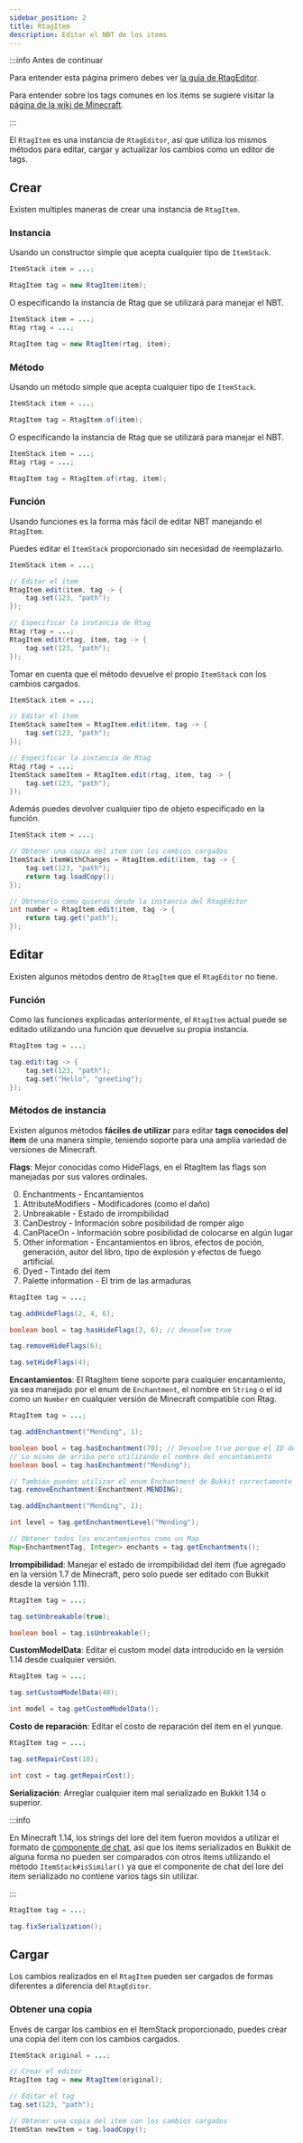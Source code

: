 ```yaml
---
sidebar_position: 2
title: RtagItem
description: Editar el NBT de los items
---
```


:::info Antes de continuar

Para entender esta página primero debes ver [la guía de RtagEditor](usage/editor/).

Para entender sobre los tags comunes en los items se sugiere visitar la [página de la wiki de Minecraft](https://minecraft.fandom.com/wiki/Player.dat_format#Item_structure).

:::

El `RtagItem` es una instancia de `RtagEditor`, así que utiliza los mismos métodos para editar, cargar y actualizar los cambios como un editor de tags.

## Crear

Existen multiples maneras de crear una instancia de `RtagItem`.

### Instancia

Usando un constructor simple que acepta cualquier tipo de `ItemStack`.

```java
ItemStack item = ...;

RtagItem tag = new RtagItem(item);
```

O especificando la instancia de Rtag que se utilizará para manejar el NBT.

```java
ItemStack item = ...;
Rtag rtag = ...;

RtagItem tag = new RtagItem(rtag, item);
```

### Método

Usando un método simple que acepta cualquier tipo de `ItemStack`.

```java
ItemStack item = ...;

RtagItem tag = RtagItem.of(item);
```

O especificando la instancia de Rtag que se utilizará para manejar el NBT.

```java
ItemStack item = ...;
Rtag rtag = ...;

RtagItem tag = RtagItem.of(rtag, item);
```

### Función

Usando funciones es la forma más fácil de editar NBT manejando el `RtagItem`.

Puedes editar el `ItemStack` proporcionado sin necesidad de reemplazarlo.

```java
ItemStack item = ...;

// Editar el item
RtagItem.edit(item, tag -> {
	tag.set(123, "path");
});

// Especificar la instancia de Rtag
Rtag rtag = ...;
RtagItem.edit(rtag, item, tag -> {
	tag.set(123, "path");
});
```

Tomar en cuenta que el método devuelve el propio `ItemStack` con los cambios cargados.

```java
ItemStack item = ...;

// Editar el item
ItemStack sameItem = RtagItem.edit(item, tag -> {
	tag.set(123, "path");
});

// Especificar la instancia de Rtag
Rtag rtag = ...;
ItemStack sameItem = RtagItem.edit(rtag, item, tag -> {
	tag.set(123, "path");
});
```

Además puedes devolver cualquier tipo de objeto especificado en la función.

```java
ItemStack item = ...;

// Obtener una copia del item con los cambios cargados
ItemStack itemWithChanges = RtagItem.edit(item, tag -> {
	tag.set(123, "path");
	return tag.loadCopy();
});

// Obtenerlo como quieras desde la instancia del RtagEditor
int number = RtagItem.edit(item, tag -> {
	return tag.get("path");
});
```

## Editar

Existen algunos métodos dentro de `RtagItem` que el `RtagEditor` no tiene.

### Función

Como las funciones explicadas anteriormente, el `RtagItem` actual puede se editado utilizando una función que devuelve su propia instancia.

```java
RtagItem tag = ...;

tag.edit(tag -> {
	tag.set(123, "path");
	tag.set("Hello", "greeting");
});
```

### Métodos de instancia

Existen algunos métodos **fáciles de utilizar** para editar **tags conocidos del item** de una manera simple, teniendo soporte para una amplia variedad de versiones de Minecraft.

**Flags**: Mejor conocidas como HideFlags, en el RtagItem las flags son manejadas por sus valores ordinales.

0. Enchantments - Encantamientos
1. AttributeModifiers - Modificadores (como el daño)
2. Unbreakable - Estado de irrompibilidad
3. CanDestroy - Información sobre posibilidad de romper algo
4. CanPlaceOn - Información sobre posibilidad de colocarse en algún lugar
5. Other information - Encantamientos en libros, efectos de poción, generación, autor del libro, tipo de explosión y efectos de fuego artificial.
6. Dyed - Tintado del item
7. Palette information - El trim de las armaduras

```java
RtagItem tag = ...;

tag.addHideFlags(2, 4, 6);

boolean bool = tag.hasHideFlags(2, 6); // devuelve true

tag.removeHideFlags(6);

tag.setHideFlags(4);
```

**Encantamientos**: El RtagItem tiene soporte para cualquier encantamiento, ya sea manejado por el enum de `Enchantment`, el nombre en `String` o el id como un `Number` en cualquier versión de Minecraft compatible con Rtag.

```java
RtagItem tag = ...;

tag.addEnchantment("Mending", 1);

boolean bool = tag.hasEnchantment(70); // Devuelve true porque el ID del Mending es 70
// Lo mismo de arriba pero utilizando el nombre del encantamiento
boolean bool = tag.hasEnchantment("Mending");

// También puedes utilizar el enum Enchantment de Bukkit correctamente
tag.removeEnchantment(Enchantment.MENDING);

tag.addEnchantment("Mending", 1);

int level = tag.getEnchantmentLevel("Mending");

// Obtener todos los encantamientos como un Map
Map<EnchantmentTag, Integer> enchants = tag.getEnchantments();
```

**Irrompibilidad**: Manejar el estado de irrompibilidad del item (fue agregado en la versión 1.7 de Minecraft, pero solo puede ser editado con Bukkit desde la versión 1.11).

```java
RtagItem tag = ...;

tag.setUnbreakable(true);

boolean bool = tag.isUnbreakable();
```

**CustomModelData**: Editar el custom model data introducido en la versión 1.14 desde cualquier versión.

```java
RtagItem tag = ...;

tag.setCustomModelData(40);

int model = tag.getCustomModelData();
```

**Costo de reparación**: Editar el costo de reparación del item en el yunque.

```java
RtagItem tag = ...;

tag.setRepairCost(10);

int cost = tag.getRepairCost();
```

**Serialización**: Arreglar cualquier item mal serializado en Bukkit 1.14 o superior.

:::info

En Minecraft 1.14, los strings del lore del item fueron movidos a utilizar el formato de [componente de chat](feature/chat-component/), así que los items serializados en Bukkit de alguna forma no pueden ser comparados con otros items utilizando el método `ItemStack#isSimilar()` ya que el componente de chat del lore del item serializado no contiene varios tags sin utilizar.

:::

```java
RtagItem tag = ...;

tag.fixSerialization();
```

## Cargar

Los cambios realizados en el `RtagItem` pueden ser cargados de formas diferentes a diferencia del `RtagEditor`.

### Obtener una copia

Envés de cargar los cambios en el ItemStack proporcionado, puedes crear una copia del item con los cambios cargados.

```java
ItemStack original = ...;

// Crear el editor
RtagItem tag = new RtagItem(original);

// Editar el tag
tag.set(123, "path");

// Obtener una copia del item con los cambios cargados
ItemStan newItem = tag.loadCopy();
```